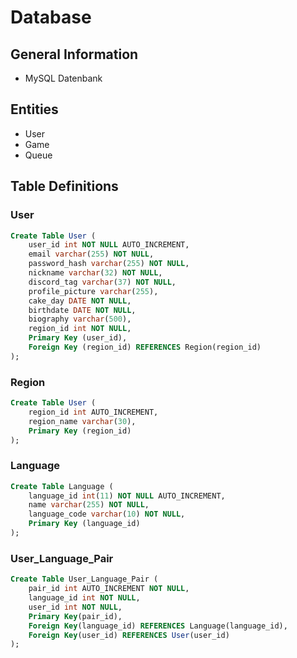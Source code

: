 # Database
## General Information
- MySQL Datenbank

## Entities
- User
- Game
- Queue

## Table Definitions
### User
```sql
Create Table User (
    user_id int NOT NULL AUTO_INCREMENT,
    email varchar(255) NOT NULL,
    password_hash varchar(255) NOT NULL,
    nickname varchar(32) NOT NULL,
    discord_tag varchar(37) NOT NULL,
    profile_picture varchar(255),
    cake_day DATE NOT NULL,
    birthdate DATE NOT NULL,
    biography varchar(500),
    region_id int NOT NULL,
    Primary Key (user_id),
    Foreign Key (region_id) REFERENCES Region(region_id)
);
```

### Region
```sql
Create Table User (
    region_id int AUTO_INCREMENT,
    region_name varchar(30),
    Primary Key (region_id)
);
```

### Language
```sql
Create Table Language (
    language_id int(11) NOT NULL AUTO_INCREMENT,
    name varchar(255) NOT NULL,
    language_code varchar(10) NOT NULL,
    Primary Key (language_id)
);
```

### User_Language_Pair
```sql
Create Table User_Language_Pair (
    pair_id int AUTO_INCREMENT NOT NULL,
    language_id int NOT NULL,
    user_id int NOT NULL,
    Primary Key(pair_id),
    Foreign Key(language_id) REFERENCES Language(language_id),
    Foreign Key(user_id) REFERENCES User(user_id)
);
```
